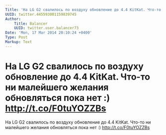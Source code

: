 ```yaml
---
Title: 'На LG G2 свалилось по воздуху обновление до 4.4 KitKat. Что-то ни малейшего желания обновляться пока нет :) http://t.co/F0tuYOZZBs'
UUID: twitter.445593001159839745
Author:
    Title: Balancer
    UUID: twitter.user.balancer73
Date: 'Mon, 17 Mar 2014 20:10:24 +0400'
Type: Post
Markup: Text
---
```


# На LG G2 свалилось по воздуху обновление до 4.4 KitKat. Что-то ни малейшего желания обновляться пока нет :) http://t.co/F0tuYOZZBs

На LG G2 свалилось по воздуху обновление до 4.4 KitKat.
Что-то ни малейшего желания обновляться пока нет :)
http://t.co/F0tuYOZZBs